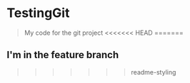 # TestingGit

> My code for the git project
<<<<<<< HEAD
=======

## I'm in the feature branch
>>>>>>> readme-styling
